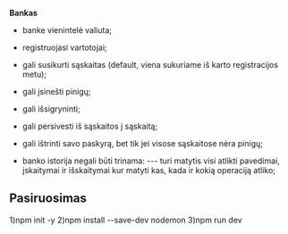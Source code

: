 **Bankas**

- banke vienintelė valiuta;
- registruojasi vartotojai;
- gali susikurti sąskaitas (default, viena sukuriame iš karto registracijos metu);
- gali įsinešti pinigų;
- gali išsigryninti;
- gali persivesti iš sąskaitos į sąskaitą;
- gali ištrinti savo paskyrą, bet tik jei visose sąskaitose nėra pinigų;

- banko istorija negali būti trinama:
  --- turi matytis visi atlikti pavedimai, įskaitymai ir išskaitymai kur matyti kas, kada ir kokią operaciją atliko;

## Pasiruosimas

1)npm init -y
2)npm install --save-dev nodemon
3)npm run dev
